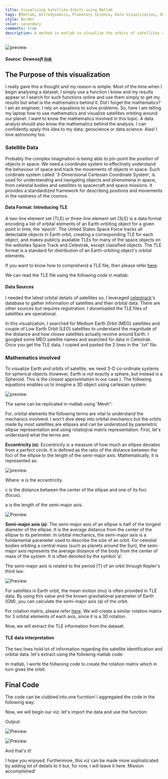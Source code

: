 ```yaml
---
title: Visualizing Satellite Orbits using Matlab
tags: [Matlab, Astrodynamics, Planetary Science, Data Visualization, 3D-Mesh]
style: Border
color: secondary
comments: true
description: A method in matlab to visualize the orbits of satellites around the Earth at a given time.
---
```


![preview](https://i.postimg.cc/rmJVBDkW/satellite-orbit-info.png)
##### Source: Dewesoft [link](https://dewesoft.com/blog/every-satellite-orbiting-earth-and-who-owns-them)

## The Purpose of this visualization
I really gave this a thought and my reason is simple. Most of the time when I begin analysing a dataset, I simply use a function I know and my results appear or I search for such functions online and use them simply to get my results but what is the mathematics behind it. Did I forget the mathematics? I am an engineer, I rely on equations to solve problems. So, here I am telling my laptop how to use mathematics and visualize satellites orbiting around our planet. I want to know the mathematics involved in this topic. A data analyst should also know the mathematics behind the analysis. I can confidently apply this idea to my data; geoscience or data science. Alas! I love astronomy too.

### Satellite Data
Probably the complex imagination is being able to pin-point the position of objects in space. We need a coordinate system to effectively understand the behaviour of space and track the movements of objects in space. Such cordinate system called '3-Dimensional Cartesian Coordinate System', is used for understanding and navigating objects and phenomena in space, from celestial bodies and satellites to spacecraft and space missions. It provides a standardized framework for describing positions and movements in the vastness of the cosmos.

#### Data Format: Introducing TLE
A two-line element set (TLE) or three-line element set (3LE) is a data format encoding a list of orbital elements of an Earth-orbiting object for a given point in time, the 'epoch'. The United States Space Force tracks all detectable objects in Earth orbit, creating a corresponding TLE for each object, and makes publicly available TLEs for many of the space objects on the websites Space Track and Celestrak, except classified objects. The TLE format is a standard for distribution of an Earth-orbiting object's orbital elements.

If you want to know how to comprehend a TLE file, then please refer [here](https://en.wikipedia.org/wiki/Two-line_element_set).

We can read the TLE file using the following code in matlab:

<script src="https://gist.github.com/Krishna1594/7dd22c863e21cd6fc4cc3fe636a4629c.js"></script>

#### Data Sources
I needed the latest orbital details of satellites so, I leveraged [celestrack](https://celestrak.org/satcat/search.php)'s database to gather information of satellites and thier orbital data. There are other sources but requires registration. I donwloaded the TLE files of satellites are operational. 

In this visualization, I searched for Medium Earth Orbit (MEO) satellites and couple of Low Earth Orbit (LEO) satellites to understand the magnitude of the distance and how cloose satellites actually revolve around Earth. I googled some MEO satellite names and searched for data in Celestrak. Once you get the TLE data, I copied and pasted the 2 lines in the '.txt' file.

### Mathematics involved
To visualize Earth and orbits of satellite, we need 3-D co-ordinate systems for spherical objects (however, Earth is not exactly a sphere, but instead is a Spheroid. This is the closest approximation in our case.). The following equations enables us to imagine a 3D object using cartesian system:

![preview](https://i.postimg.cc/fTG61t2B/spherecoord.png)

The same can be replicated in matlab using 'Mesh":

<script src="https://gist.github.com/Krishna1594/05017a216dac3cf422e3d6be04b0991d.js"></script>

For, orbital elements the following terms are vital to understand the mechanics involverd. I won't dive deep into orbital mechanics but the orbits made by most satellites are ellipses and can be understood by paremetric ellipse representation and using rotatiojnal matrix representation. First, let's understand what the terms are:

**Eccentricity (e):** Eccentricity is a measure of how much an ellipse deviates from a perfect circle. It is defined as the ratio of the distance between the foci of the ellipse to the length of the semi-major axis. Mathematically, it is represented as:

![preview](https://i.postimg.cc/L6sxvzzr/eccen.png)

Where:
e is the eccentricity.

c is the distance between the center of the ellipse and one of its foci (focus).

a is the length of the semi-major axis.

![Preview](https://i.postimg.cc/XJQwyzDX/elements.png)

**Semi-major axis (a)**: The semi-major axis of an ellipse is half of the longest diameter of the ellipse. It is the average distance from the center of the ellipse to its perimeter. In orbital mechanics, the semi-major axis is a fundamental parameter used to describe the size of an orbit. For celestial bodies orbiting a central mass (such as planets around the Sun), the semi-major axis represents the average distance of the body from the center of mass of the system. It is often denoted by the symbol ‘a’.

The semi-major axis is related to the period (T) of an orbit through Kepler's third law:

![Preview](https://i.postimg.cc/0jf6MMWv/semimajor.png)

For satellites in Earth orbit, the mean motion (mu) is often provided in TLE data. By using this value and the known gravitational parameter of Earth (GM), you can calculate the semi-major axis (a) of the orbit.

For rotation matrix, please refer [here](https://en.wikipedia.org/wiki/Rotation_matrix). We will create a similar rotation matrix for 3 orbital elements of each axis, since it is a 3D rotation.

Now, we will extract the TLE information from the dataset.

#### TLE data interpretation

The two lines hold lot of information regarding the satellite identification and orbital data. let's extract using the following matlab code:

<script src="https://gist.github.com/Krishna1594/095e0d6591b641d3329708049e79ce57.js"></script>

In matlab, I worte the follwoing code to create the rotation matrix which in turn gives the orbit:

<script src="https://gist.github.com/Krishna1594/f0abbfe53a94bf07d64415f72772c2a4.js"></script>

## Final Code
The code can be clubbed into one fucntion! I aggregated the code in the following way:

<script src="https://gist.github.com/Krishna1594/6b5e054efb296ee987ed6b959e8c56ec.js"></script>

Now, we will begin our viz. let's import the data and use the function:

<script src="https://gist.github.com/Krishna1594/8a0c1cf5424d6df8ec3eab8ea4899819.js"></script>

Output:

![Preview](https://i.postimg.cc/50GHwW17/orbit1.png)

![Preview](https://i.postimg.cc/JhpPJxn6/orbit2.png)

And that's it!

I hope you enjoyed. Furthermore, this viz can be made more sophisticated by adding lot of details to it but, for now, I will leave it here. Mission accomplished!


